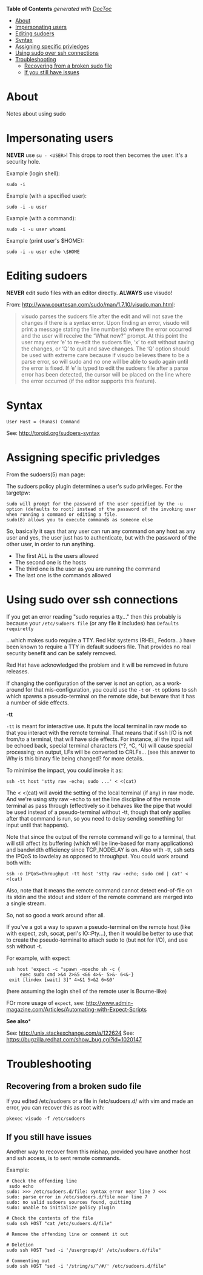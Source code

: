 <!-- START doctoc generated TOC please keep comment here to allow auto update -->
<!-- DON'T EDIT THIS SECTION, INSTEAD RE-RUN doctoc TO UPDATE -->
**Table of Contents**  *generated with [DocToc](https://github.com/thlorenz/doctoc)*

- [About](#about)
- [Impersonating users](#impersonating-users)
- [Editing sudoers](#editing-sudoers)
- [Syntax](#syntax)
- [Assigning specific privledges](#assigning-specific-privledges)
- [Using sudo over ssh connections](#using-sudo-over-ssh-connections)
- [Troubleshooting](#troubleshooting)
  - [Recovering from a broken sudo file](#recovering-from-a-broken-sudo-file)
  - [If you still have issues](#if-you-still-have-issues)

<!-- END doctoc generated TOC please keep comment here to allow auto update -->

# About 

Notes about using sudo

# Impersonating users

**NEVER** use `su - <USER>`! This drops to root then becomes the user. It's a security hole.

Example (login shell):
```
sudo -i
```

Example (with a specified user):
```
sudo -i -u user
```

Example (with a command):
```
sudo -i -u user whoami
```

Example (print user's $HOME):
```
sudo -i -u user echo \$HOME
```

# Editing sudoers

**NEVER** edit sudo files with an editor directly. **ALWAYS** use visudo!

From: http://www.courtesan.com/sudo/man/1.7.10/visudo.man.html:

>visudo parses the sudoers file after the edit and will not save the changes if there is a syntax error. Upon finding an error, visudo will print a message stating the line number(s) where the error occurred and the user will receive the “What now?” prompt. At this point the user may enter ‘e’ to re-edit the sudoers file, ‘x’ to exit without saving the changes, or ‘Q’ to quit and save changes. The ‘Q’ option should be used with extreme care because if visudo believes there to be a parse error, so will sudo and no one will be able to sudo again until the error is fixed. If ‘e’ is typed to edit the sudoers file after a parse error has been detected, the cursor will be placed on the line where the error occurred (if the editor supports this feature).

# Syntax

```
User Host = (Runas) Command
```

See: http://toroid.org/sudoers-syntax

# Assigning specific privledges

From the sudoers(5) man page:

The sudoers policy plugin determines a user's sudo privileges.
For the targetpw:

```
sudo will prompt for the password of the user specified by the -u option (defaults to root) instead of the password of the invoking user when running a command or editing a file.
sudo(8) allows you to execute commands as someone else
```

So, basically it says that any user can run any command on any host as any user and yes, the user just has to authenticate, but with the password of the other user, in order to run anything.

* The first ALL is the users allowed
* The second one is the hosts
* The third one is the user as you are running the command
* The last one is the commands allowed

# Using sudo over ssh connections

If you get an error reading "sudo requries a tty..." then this probably is because your `/etc/sudoers file` (or any file it includes) has `Defaults requiretty`

...which makes sudo require a TTY. Red Hat systems (RHEL, Fedora...) have been known to require a TTY in default sudoers file. That provides no real security benefit and can be safely removed.

Red Hat have acknowledged the problem and it will be removed in future releases.

If changing the configuration of the server is not an option, as a work-around for that mis-configuration, you could use the `-t` or `-tt` options to ssh which spawns a pseudo-terminal on the remote side, but beware that it has a number of side effects.

**-tt**

`-tt` is meant for interactive use. It puts the local terminal in raw mode so that you interact with the remote terminal. That means that if ssh I/O is not from/to a terminal, that will have side effects. For instance, all the input will be echoed back, special terminal characters (^?, ^C, ^U) will cause special processing; on output, LFs will be converted to CRLFs... (see this answer to Why is this binary file being changed? for more details.

To minimise the impact, you could invoke it as:

```
ssh -tt host 'stty raw -echo; sudo ...' < <(cat)
```

The < <(cat) will avoid the setting of the local terminal (if any) in raw mode. And we're using stty raw -echo to set the line discipline of the remote terminal as pass through (effectively so it behaves like the pipe that would be used instead of a pseudo-terminal without -tt, though that only applies after that command is run, so you need to delay sending something for input until that happens).

Note that since the output of the remote command will go to a terminal, that will still affect its buffering (which will be line-based for many applications) and bandwidth efficiency since TCP_NODELAY is on. Also with -tt, ssh sets the IPQoS to lowdelay as opposed to throughput. You could work around both with:

```
ssh -o IPQoS=throughput -tt host 'stty raw -echo; sudo cmd | cat' < <(cat)
```

Also, note that it means the remote command cannot detect end-of-file on its stdin and the stdout and stderr of the remote command are merged into a single stream.

So, not so good a work around after all.

If you've a got a way to spawn a pseudo-terminal on the remote host (like with expect, zsh, socat, perl's IO::Pty...), then it would be better to use that to create the pseudo-terminal to attach sudo to (but not for I/O), and use ssh without -t.

For example, with expect:

```
ssh host 'expect -c "spawn -noecho sh -c {
     exec sudo cmd >&4 2>&5 <&6 4>&- 5>&- 6<&-}
 exit [lindex [wait] 3]" 4>&1 5>&2 6<&0'
```

(here assuming the login shell of the remote user is Bourne-like)

FOr more usage of `expect`, see: http://www.admin-magazine.com/Articles/Automating-with-Expect-Scripts

**See also***

See: http://unix.stackexchange.com/a/122624 
See: https://bugzilla.redhat.com/show_bug.cgi?id=1020147

# Troubleshooting


## Recovering from a broken sudo file


If you edited /etc/sudoers or a file in /etc/sudoers.d/ with vim and made an error, you can recover this as root with:

```
pkexec visudo -f /etc/sudoers
```

## If you still have issues

Another way to recover from this mishap, provided you have another host and ssh access, is to sent remote commands.

Example:

```
# Check the offending line
 sudo echo
sudo: >>> /etc/sudoers.d/file: syntax error near line 7 <<<
sudo: parse error in /etc/sudoers.d/file near line 7
sudo: no valid sudoers sources found, quitting
sudo: unable to initialize policy plugin

# Check the contents of the file
sudo ssh HOST "cat /etc/sudoers.d/file"

# Remove the offending line or comment it out

# Deletion
sudo ssh HOST "sed -i '/usergroup/d' /etc/sudoers.d/file"

# Commenting out
sudo ssh HOST "sed -i '/string/s/^/#/' /etc/sudoers.d/file"
```


